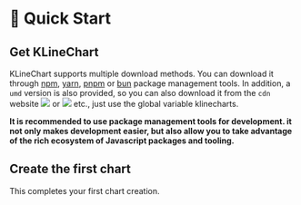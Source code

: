 # 🚀 Quick Start

## Get KLineChart
KLineChart supports multiple download methods. You can download it through [npm](https://www.npmjs.com), [yarn](https://github.com/yarnpkg/yarn), [pnpm](https://pnpm.io/zh/) or [bun](https://bun.sh) package management tools. In addition, a `umd` version is also provided, so you can also download it from the `cdn` website [![](https://img.shields.io/badge/unpkg-lastest-blue)](https://unpkg.com/browse/klinecharts/dist/umd/klinecharts.min.js) or [![](https://data.jsdelivr.com/v1/package/npm/klinecharts/badge)](https://www.jsdelivr.com/package/npm/klinecharts) etc., just use the global variable klinecharts.

<strong>It is recommended to use package management tools for development. it not only makes development easier, but also allow you to take advantage of the rich ecosystem of Javascript packages and tooling.</strong>

<!-- @include: @/@views/quick-start/download.md -->

## Create the first chart
<!-- @include: @/@views/quick-start/create-chart/index.md -->

This completes your first chart creation.